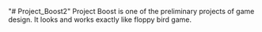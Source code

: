 "# Project_Boost2" 
Project Boost is one of the preliminary projects of game design. It looks and works exactly like floppy bird game.
